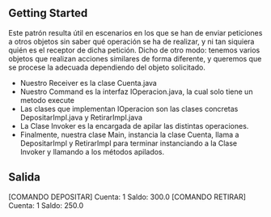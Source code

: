 ## Getting Started

Este patrón resulta útil en escenarios en los que se han de enviar peticiones a otros objetos sin saber qué operación se ha de realizar, y ni tan siquiera quién es el receptor de dicha petición.
Dicho de otro modo: tenemos varios objetos que realizan acciones similares de forma diferente, y queremos que se procese la adecuada dependiendo del objeto solicitado.

- Nuestro Receiver es la clase Cuenta.java
- Nuestro Command es la interfaz IOperacion.java, la cual solo tiene un metodo execute
- Las clases que implementan IOperacion son las clases concretas DepositarImpl.java y RetirarImpl.java
- La Clase Invoker es la encargada de apilar las distintas operaciones.
- Finalmente, nuestra clase Main, instancia la clase Cuenta, llama a DepositarImpl y RetirarImpl para terminar instanciando a la Clase Invoker y llamando a los métodos apilados.


## Salida

[COMANDO DEPOSITAR] Cuenta: 1 Saldo: 300.0
[COMANDO RETIRAR] Cuenta: 1 Saldo: 250.0